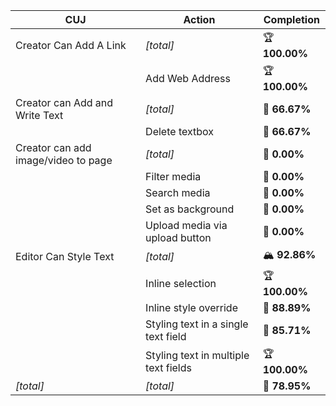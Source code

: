 | **CUJ**                             | **Action**                           | **Completion** |
| ----------------------------------- | ------------------------------------ | -------------- |
| Creator Can Add A Link              | *\[total\]*                          | 🏆 **100.00%** |
|                                     | Add Web Address                      | 🏆 **100.00%** |
| Creator can Add and Write Text      | *\[total\]*                          | 🛴 **66.67%**  |
|                                     | Delete textbox                       | 🛴 **66.67%**  |
| Creator can add image/video to page | *\[total\]*                          | 🚨 **0.00%**   |
|                                     | Filter media                         | 🚨 **0.00%**   |
|                                     | Search media                         | 🚨 **0.00%**   |
|                                     | Set as background                    | 🚨 **0.00%**   |
|                                     | Upload media via upload button       | 🚨 **0.00%**   |
| Editor Can Style Text               | *\[total\]*                          | 🏔️ **92.86%** |
|                                     | Inline selection                     | 🏆 **100.00%** |
|                                     | Inline style override                | 🛴 **88.89%**  |
|                                     | Styling text in a single text field  | 🛴 **85.71%**  |
|                                     | Styling text in multiple text fields | 🏆 **100.00%** |
| *\[total\]*                         | *\[total\]*                          | 🛴 **78.95%**  |